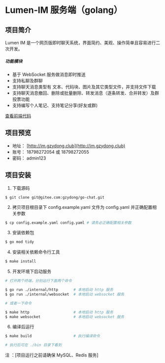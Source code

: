 # Lumen-IM 服务端（golang）

## 项目简介

Lumen IM 是一个网页版即时聊天系统，界面简约、美观、操作简单且容易进行二次开发。

##### 功能模块

- 基于 WebSocket 服务做消息即时推送
- 支持私聊及群聊
- 支持聊天消息类型有 文本、代码块、图片及其它类型文件，并支持文件下载
- 支持聊天消息撤回、删除或批量删除、转发消息（逐条转发、合并转发）及群投票功能
- 支持编写个人笔记、支持笔记分享(好友或群)

[查看前端代码](https://github.com/gzydong/LumenIM)

## 项目预览

- 地址： [http://im.gzydong.club](http://im.gzydong.club)
- 账号： 18798272054 或 18798272055
- 密码： admin123

## 项目安装

1. 下载源码

```git
$ git clone git@gitee.com:gzydong/go-chat.git
```

2. 拷贝项目根目录下 config.example.yaml 文件为 config.yaml 并正确配置相关参数

``` bash
$ cp config.example.yaml config.yaml # 请务必正确配置相关参数
```

3. 安装依赖包

``` bash
$ go mod tidy
```

4. 安装相关依赖命令行工具

``` bash
$ make install
```

5. 开发环境下启动服务

``` bash
# 打开两个终端，分别运行下面两个命令

$ go run ./internal/http       # 本地启动 http 服务
$ go run ./internal/websocket  # 本地启动 websocket 服务

# 或者一下命令

$ make http                    # 本地启动 http 服务
$ make websocket               # 本地启动 websocket 服务
```

6. 编译后运行

``` bash
$ make build                   # 执行编译命令

# 执行后可在 ./bin 目录下看到
```

注 ：[项目运行之前请确保 MySQL、Redis 服务]
